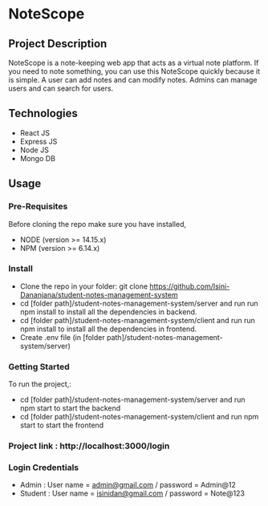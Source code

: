 # NoteScope

## Project Description

NoteScope is a note-keeping web app that acts as a virtual note platform. If you need to note something, you can use this NoteScope quickly because it is simple. A user can add notes and can modify notes. Admins can manage users and can search for users.

## Technologies
 * React JS
 * Express JS
 * Node JS
 * Mongo DB

## Usage

### Pre-Requisites
Before cloning the repo make sure you have installed,
 * NODE (version >= 14.15.x)
 * NPM (version >= 6.14.x)

### Install

* Clone the repo in your folder: git clone https://github.com/Isini-Dananjana/student-notes-management-system
* cd [folder path]/student-notes-management-system/server and run run npm install to install all the dependencies in backend.
* cd [folder path]/student-notes-management-system/client and run run npm install to install all the dependencies in frontend.
* Create .env file (in [folder path]/student-notes-management-system/server)

### Getting Started

To run the project,:
  * cd [folder path]/student-notes-management-system/server and run npm start to start the backend 
  * cd [folder path]/student-notes-management-system/client and run npm start to start the frontend
  
### Project link : http://localhost:3000/login

### Login Credentials
  * Admin : User name = admin@gmail.com  /  password = Admin@12
  * Student : User name = isinidan@gmail.com /  password = Note@123
  

